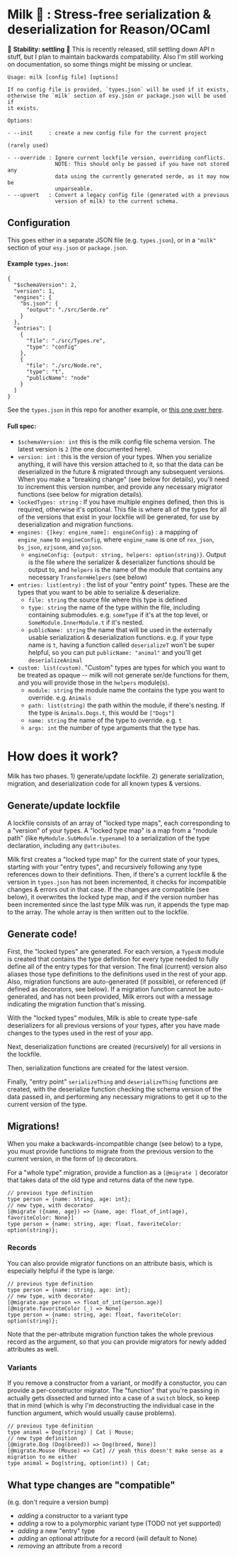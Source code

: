 
# Milk 🥛 : Stress-free serialization & deserialization for Reason/OCaml

🚧 **Stability: settling** 🚧 This is recently released, still settling down API n stuff, but I plan to maintain backwards compatability. Also I'm still working on documentation, so some things might be missing or unclear.

```
Usage: milk [config file] [options]

If no config file is provided, `types.json` will be used if it exists,
otherwise the `milk` section of esy.json or package.json will be used if
it exists.

Options:

- --init     : create a new config file for the current project

(rarely used)

- --override : Ignore current lockfile version, overriding conflicts.
               NOTE: This should only be passed if you have not stored any
               data using the currently generated serde, as it may now be
               unparseable.
- --upvert   : Convert a legacy config file (generated with a previous
               version of milk) to the current schema.
```

## Configuration

This goes either in a separate JSON file (e.g. `types.json`), or in a `"milk"` section of your `esy.json` or `package.json`.

#### Example `types.json`:

```
{
  "$schemaVersion": 2,
  "version": 1,
  "engines": {
    "bs.json": {
      "output": "./src/Serde.re"
    }
  },
  "entries": [
    {
      "file": "./src/Types.re",
      "type": "config"
    },
    {
      "file": "./src/Node.re",
      "type": "t",
      "publicName": "node"
    }
  ]
}
```

See the `types.json` in this repo for another example, or [this one over here](https://github.com/notablemind/renm/blob/74034cb0cbd68b31c997548453d45d995c22d2b7/types.json).

#### Full spec:

- `$schemaVersion: int` this is the milk config file schema version. The latest version is `2` (the one documented here).
- `version: int` : this is the version of your types. When you serialize anything, it will have this version attached to it, so that the data can be deserialized in the future & migrated through any subsequent versions. When you make a "breaking change" (see below for details), you'll need to increment this version number, and provide any necessary migrator functions (see below for migration details).
- `lockedTypes: string` : If you have multiple engines defined, then this is required, otherwise it's optional. This file is where all of the types for all of the versions that exist in your lockfile will be generated, for use by deserialization and migration functions.
- `engines: {[key: engine_name]: engineConfig}` : a mapping of `engine_name` to `engineConfig`, where `engine_name` is one of `rex_json`, `bs_json`, `ezjsonm`, and `yojson`.
  - `engineConfig: {output: string, helpers: option(string)}`. Output is the file where the serializer & deserializer functions should be output to, and `helpers` is the name of the module that contains any necessary `TransformHelpers` (see below)
- `entries: list(entry)` : the list of your "entry point" types. These are the types that you want to be able to serialize & deserialize.
    - `file: string` the source file where this type is defined
    - `type: string` the name of the type within the file, including containing submodules. e.g. `someType` if it's at the top level, or `SomeModule.InnerModule.t` if it's nested.
    - `publicName: string` the name that will be used in the externally usable serialization & deserialization functions. e.g. if your type name is `t`, having a function called `deserializeT` won't be super helpful, so you can put `publicName: "animal"` and you'll get `deserializeAnimal`
- `custom: list(custom)`. "Custom" types are types for which you want to be treated as opaque -- milk will not generate ser/de functions for them, and you will provide those in the `helpers` module(s).
  - `module: string` the module name the contains the type you want to override. e.g. `Animals`
  - `path: list(string)` the path within the module, if there's nesting. If the type is `Animals.Dogs.t`, this would be `["Dogs"]`
  - `name: string` the name of the type to override. e.g. `t`
  - `args: int` the number of type arguments that the type has.

# How does it work?

Milk has two phases. 1) generate/update lockfile. 2) generate serialization, migration, and deserialization code for all known types & versions.

## Generate/update lockfile

A lockfile consists of an array of "locked type maps", each corresponding to a "version" of your types.
A "locked type map" is a map from a "module path" (like `MyModule.SubModule.typename`) to a serialization of the type declaration, including any `@attributes`.

Milk first creates a "locked type map" for the current state of your types, starting with your "entry types", and recursively following any type references down to their definitions.
Then, if there's a current lockfile & the version in `types.json` has not been incremented, it checks for incompatible changes & errors out in that case. If the changes are compatible (see below), it overwrites the locked type map, and if the version number has been incremented since the last type Milk was run, it appends the type map to the array.
The whole array is then written out to the lockfile.

## Generate code!

First, the "locked types" are generated. For each version, a `TypesN` module is created that contains the type definition for every type needed to fully define all of the entry types for that version. The final (current) version also aliases those type definitions to the definitions used in the rest of your app. Also, migration functions are auto-generated (if possible), or referenced (if defined as decorators, see below). If a migration function cannot be auto-generated, and has not been provided, Milk errors out with a message indicating the migration function that's missing.

With the "locked types" modules, Milk is able to create type-safe deserializers for all previous versions of your types, after you have made changes to the types used in the rest of your app.

Next, deserialization functions are created (recursively) for all versions in the lockfile.

Then, serialization functions are created for the latest version.

Finally, "entry point" `serializeThing` and `deserializeThing` functions are created, with the deserialize function checking the schema version of the data passed in, and performing any necessary migrations to get it up to the current version of the type.

## Migrations!

When you make a backwards-incompatible change (see below) to a type, you must provide functions to migrate from the previous version to the current version, in the form of `[@` decorators.

For a "whole type" migration, provide a function as a `[@migrate ]` decorator that takes data of the old type and returns data of the new type.

```re
// previous type definition
type person = {name: string, age: int};
// new type, with decorator
[@migrate ({name, age}) => {name, age: float_of_int(age), favoriteColor: None}]
type person = {name: string, age: float, favoriteColor: option(string)};
```

### Records

You can also provide migrator functions on an attribute basis, which is especially helpful if the type is large.
```re
// previous type definition
type person = {name: string, age: int};
// new type, with decorator
[@migrate.age person => float_of_int(person.age)]
[@migrate.favoriteColor (_) => None]
type person = {name: string, age: float, favoriteColor: option(string)};
```

Note that the per-attribute migration function takes the whole previous record as the argument, so that you can provide migrators for newly added attributes as well.

### Variants

If you remove a constructor from a variant, or modify a constuctor, you can provide a per-constructor migrator. The "function" that you're passing in actually gets dissected and turned into a case of a `switch` block, so keep that in mind (which is why I'm deconstructing the individual case in the function argument, which would usually cause problems).

```re
// previous type definition
type animal = Dog(string) | Cat | Mouse;
// new type definition
[@migrate.Dog (Dog(breed)) => Dog(breed, None)]
[@migrate.Mouse (Mouse) => Cat] // yeah this doesn't make sense as a migration to me either
type animal = Dog(string, option(int)) | Cat;
```

## What type changes are "compatible"
(e.g. don't require a version bump)

- *adding* a constructor to a variant type
- *adding* a row to a polymorphic variant type (TODO not yet supported)
- *adding* a new "entry" type
- *adding* an optional attribute for a record (will default to None)
- *removing* an attribute from a record

